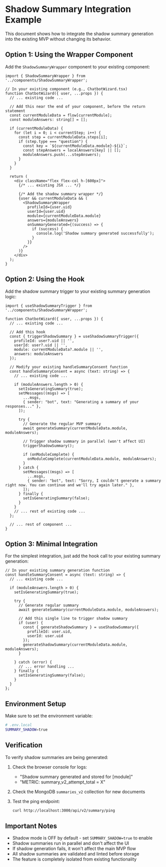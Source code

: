 # Shadow Summary Integration Example

This document shows how to integrate the shadow summary generation into the existing MVP without changing its behavior.

## Option 1: Using the Wrapper Component

Add the `ShadowSummaryWrapper` component to your existing component:

```tsx
import { ShadowSummaryWrapper } from '../components/ShadowSummaryWrapper';

// In your existing component (e.g., ChatbotWizard.tsx)
function ChatbotWizard({ user, ...props }) {
  // ... existing code ...

  // Add this near the end of your component, before the return statement
  const currentModuleData = flow[currentModule];
  const moduleAnswers: string[] = [];
  
  if (currentModuleData) {
    for (let i = 0; i < currentStep; i++) {
      const step = currentModuleData.steps[i];
      if (step.type === "question") {
        const key = `${currentModuleData.module}-${i}`;
        const stepAnswers = localAnswers[key] || [];
        moduleAnswers.push(...stepAnswers);
      }
    }
  }

  return (
    <div className="flex flex-col h-[600px]">
      {/* ... existing JSX ... */}
      
      {/* Add the shadow summary wrapper */}
      {user && currentModuleData && (
        <ShadowSummaryWrapper
          profileId={user.uid}
          userId={user.uid}
          module={currentModuleData.module}
          answers={moduleAnswers}
          onSummaryGenerated={(success) => {
            if (success) {
              console.log('Shadow summary generated successfully');
            }
          }}
        />
      )}
    </div>
  );
}
```

## Option 2: Using the Hook

Add the shadow summary trigger to your existing summary generation logic:

```tsx
import { useShadowSummaryTrigger } from '../components/ShadowSummaryWrapper';

function ChatbotWizard({ user, ...props }) {
  // ... existing code ...

  // Add this hook
  const { triggerShadowSummary } = useShadowSummaryTrigger({
    profileId: user?.uid || '',
    userId: user?.uid || '',
    module: currentModuleData?.module || '',
    answers: moduleAnswers
  });

  // Modify your existing handleSummaryConsent function
  const handleSummaryConsent = async (text: string) => {
    // ... existing code ...

    if (moduleAnswers.length > 0) {
      setIsGeneratingSummary(true);
      setMessages((msgs) => [
        ...msgs,
        { sender: "bot", text: "Generating a summary of your responses..." },
      ]);
      
      try {
        // Generate the regular MVP summary
        await generateSummary(currentModuleData.module, moduleAnswers);
        
        // Trigger shadow summary in parallel (won't affect UI)
        triggerShadowSummary();
        
        if (onModuleComplete) {
          onModuleComplete(currentModuleData.module, moduleAnswers);
        }
      } catch {
        setMessages((msgs) => [
          ...msgs,
          { sender: "bot", text: "Sorry, I couldn't generate a summary right now. You can continue and we'll try again later." },
        ]);
      } finally {
        setIsGeneratingSummary(false);
      }
    }
    // ... rest of existing code ...
  };

  // ... rest of component ...
}
```

## Option 3: Minimal Integration

For the simplest integration, just add the hook call to your existing summary generation:

```tsx
// In your existing summary generation function
const handleSummaryConsent = async (text: string) => {
  // ... existing code ...

  if (moduleAnswers.length > 0) {
    setIsGeneratingSummary(true);
    
    try {
      // Generate regular summary
      await generateSummary(currentModuleData.module, moduleAnswers);
      
      // Add this single line to trigger shadow summary
      if (user) {
        const { generateShadowSummary } = useShadowSummary({
          profileId: user.uid,
          userId: user.uid
        });
        generateShadowSummary(currentModuleData.module, moduleAnswers);
      }
      
    } catch (error) {
      // ... error handling ...
    } finally {
      setIsGeneratingSummary(false);
    }
  }
};
```

## Environment Setup

Make sure to set the environment variable:

```bash
# .env.local
SUMMARY_SHADOW=true
```

## Verification

To verify shadow summaries are being generated:

1. Check the browser console for logs:
   - "Shadow summary generated and stored for [module]"
   - "METRIC: summary_v2_attempt_total = X"

2. Check the MongoDB `summaries_v2` collection for new documents

3. Test the ping endpoint:
   ```bash
   curl http://localhost:3000/api/v2/summary/ping
   ```

## Important Notes

- Shadow mode is OFF by default - set `SUMMARY_SHADOW=true` to enable
- Shadow summaries run in parallel and don't affect the UI
- If shadow generation fails, it won't affect the main MVP flow
- All shadow summaries are validated and linted before storage
- The feature is completely isolated from existing functionality
